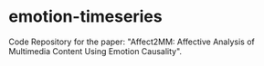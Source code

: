 # emotion-timeseries

Code Repository for the paper: "Affect2MM: Affective Analysis of Multimedia Content Using Emotion Causality".

